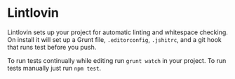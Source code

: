 # Lintlovin

Lintlovin sets up your project for automatic linting and whitespace checking. On install it will set up a Grunt file, `.editorconfig`, `.jshitrc`, and a git hook that runs test before you push.

To run tests continually while editing run `grunt watch` in your project. To run tests manually just run `npm test`.
